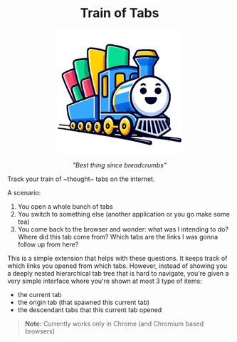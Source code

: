 <div align="center">

<h1>Train of Tabs</h1>

<img height="280" src="./assets/cover_no_bg.png" alt="a smiling train carrying browser tabs"/>

<p><i>"Best thing since breadcrumbs"</i></p>

</div>

Track your train of ~thought~ tabs on the internet.

A scenario:
1. You open a whole bunch of tabs
2. You switch to something else (another application or you go make some tea)
3. You come back to the browser and wonder: what was I intending to do? Where did this tab come from? Which tabs are the links I was gonna follow up from here?

This is a simple extension that helps with these questions. It keeps track of which links you opened from which tabs. However, instead of showing you a deeply nested hierarchical tab tree that is hard to navigate, you're given a very simple interface where you're shown at most 3 type of items:
- the current tab
- the origin tab (that spawned this current tab)
- the descendant tabs that this current tab opened

> **Note:**
> Currently works only in Chrome (and Chromium based browsers)
